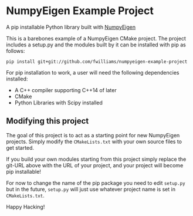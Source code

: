 # NumpyEigen Example Project
A pip installable Python library built with [NumpyEigen](https://github.com/fwilliams/numpyeigen)

This is a barebones example of a NumpyEigen CMake project. The project includes a setup.py and the modules built by it can be installed with pip as follows:
 
```
pip install git+git://github.com/fwilliams/numpyeigen-example-project
```

For pip installation to work, a user will need the following dependencies installed:
* A C++ compiler supporting C++14 of later
* CMake
* Python Libraries with Scipy installed


## Modifying this project

The goal of this project is to act as a starting point for new NumpyEigen projects. Simply modify the `CMakeLists.txt` with your own source files to get started.

If you build your own modules starting from this project simply replace the git-URL above with the URL of your project, and your project will become pip installable!

For now to change the name of the pip package you need to edit `setup.py` but in the future, `setup.py` will just use whatever project name is set in `CMakeLists.txt`.

Happy Hacking!


